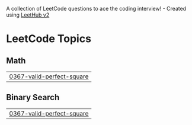 A collection of LeetCode questions to ace the coding interview! - Created using [LeetHub v2](https://github.com/arunbhardwaj/LeetHub-2.0)
<!---LeetCode Topics Start-->
# LeetCode Topics
## Math
|  |
| ------- |
| [0367-valid-perfect-square](https://github.com/saritakarwaa/leetcode-gfg/tree/master/0367-valid-perfect-square) |
## Binary Search
|  |
| ------- |
| [0367-valid-perfect-square](https://github.com/saritakarwaa/leetcode-gfg/tree/master/0367-valid-perfect-square) |
<!---LeetCode Topics End-->